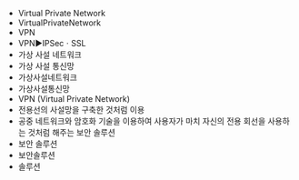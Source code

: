 ﻿- Virtual Private Network
- VirtualPrivateNetwork
- VPN
- VPN▶️IPSecㆍSSL
- 가상 사설 네트워크
- 가상 사설 통신망
- 가상사설네트워크
- 가상사설통신망
- VPN (Virtual Private Network)
- 전용선의 사설망을 구축한 것처럼 이용
- 공중 네트워크와 암호화 기술을 이용하여 사용자가 마치 자신의 전용 회선을 사용하는 것처럼 해주는 보안 솔루션
- 보안 솔루션
- 보안솔루션
- 솔루션
